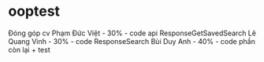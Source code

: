 # ooptest

Đóng góp cv
Phạm Đức Việt - 30% - code api ResponseGetSavedSearch
Lê Quang Vinh - 30% - code ResponseSearch
Bùi Duy Anh - 40% - code phần còn lại + test
